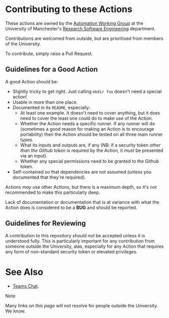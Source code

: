# Contributing to these Actions

These actions are owned by the [Automation Working Group](https://github.com/UoMResearchIT/RSE-Continuous-Improvement/wiki/Automation-Working-Group) at the University of Manchester's [Research Software Engineering](https://research-it.manchester.ac.uk/services/research-software-engineering/) department.

Contributions are welcomed from outside, but are prioritised from members of the University.

To contribute, simply raise a Pull Request. 

## Guidelines for a Good Action

A good Action should be:
* Slightly tricky to get right. Just calling `mkdir foo` doesn't need a special action!
* Usable in more than one place.
* Documented in its `README`, especially:
  * At least one example. It doesn't need to cover anything, but it does need to cover the least one could do to make use of the Action.
  * Whether the Action needs a specific runner. If any runner will do (sometimes a good reason for making an Action is to encourage portability) then the Action should be tested on all three main runner types.
  * What its inputs and outputs are, if any (NB: if a security token _other than the Github token_ is required by the Action, it _must_ be presented via an input).
  * Whether any special permissions need to be granted to the Github token.
* Self-contained so that dependencies are not assumed (unless you documented that they're required).

Actions _may_ use other Actions, but there is a maximum depth, so it's not recommended to make this particularly deep.

Lack of documentation or documentation that is at variance with what the Action does is considered to be a **BUG** and should be reported.

## Guidelines for Reviewing

A contribution to this repository _should not_ be accepted unless it is understood fully. This is particularly important for any contribution from someone outside the University, alas, especially for any Action that requires any form of non-standard security token or elevated privileges.

# See Also
* [Teams Chat](https://teams.microsoft.com/l/message/19:8b39cf4dd3c544c88fa1e6be1c978839@thread.v2/1739808070861?context=%7B%22contextType%22%3A%22chat%22%7D).

> [!NOTE]
> Many links _on this page_ will not resolve for people outside the University. We know.

